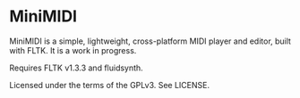 MiniMIDI
========
MiniMIDI is a simple, lightweight, cross-platform MIDI player and editor, built with
FLTK. It is a work in progress.

Requires FLTK v1.3.3 and fluidsynth.

Licensed under the terms of the GPLv3. See LICENSE.
